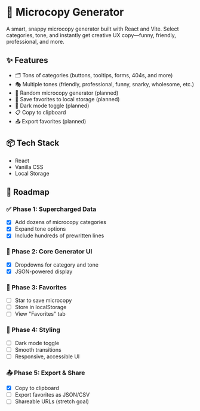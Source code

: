 # 🧠 Microcopy Generator

A smart, snappy microcopy generator built with React and Vite. Select categories, tone, and instantly get creative UX copy—funny, friendly, professional, and more.

## ✨ Features

- 🗂️ Tons of categories (buttons, tooltips, forms, 404s, and more)
- 🎭 Multiple tones (friendly, professional, funny, snarky, wholesome, etc.)
- 🔀 Random microcopy generator (planned)
- 💾 Save favorites to local storage (planned)
- 🌙 Dark mode toggle (planned)
- 📋 Copy to clipboard
- 📤 Export favorites (planned)

## 📦 Tech Stack

- React
- Vanilla CSS
- Local Storage

## 🚧 Roadmap

### ✅ Phase 1: Supercharged Data

- [x] Add dozens of microcopy categories
- [x] Expand tone options
- [x] Include hundreds of prewritten lines

### 🔄 Phase 2: Core Generator UI

- [x] Dropdowns for category and tone
- [x] JSON-powered display

### 💾 Phase 3: Favorites

- [ ] Star to save microcopy
- [ ] Store in localStorage
- [ ] View "Favorites" tab

### 🎨 Phase 4: Styling

- [ ] Dark mode toggle
- [ ] Smooth transitions
- [ ] Responsive, accessible UI

### 📤 Phase 5: Export & Share

- [x] Copy to clipboard
- [ ] Export favorites as JSON/CSV
- [ ] Shareable URLs (stretch goal)
